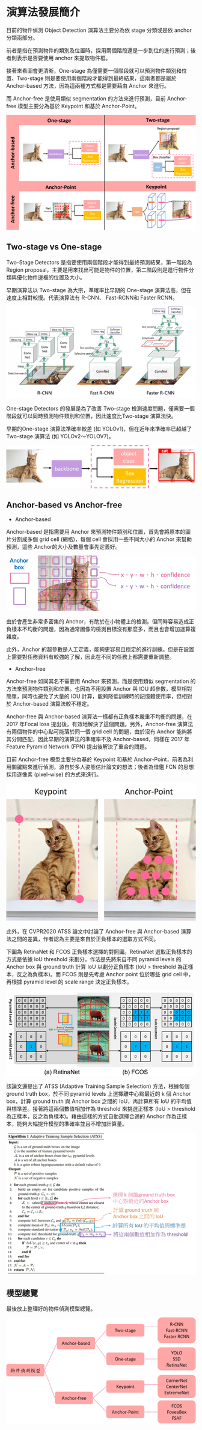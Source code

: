 # 演算法發展簡介

目前的物件偵測 Object Detection 演算法主要分為依 stage 分類或是依 anchor 分類兩部分。

前者是指在預測物件的類別及位置時，採用兩個階段還是一步到位的進行預測；後者則表示是否要使用 anchor 來提取物件框。

接著來看圖會更清晰，One-stage 為僅需要一個階段就可以預測物件類別和位置、Two-stage 則是要使用兩個階段才能得到最終結果，這兩者都是屬於 Anchor-based 方法，因為這兩種方式都是需要藉由 Anchor 來進行。

而 Anchor-free 是使用類似 segmentation 的方法來進行預測，目前 Anchor-free 模型主要分為基於 Keypoint 和基於 Anchor-Point。


![image](https://github.com/chingi071/AIoT_object_detection_tutorial/blob/main/chapter1/pictures/005.jpg)

## Two-stage vs One-stage

Two-Stage Detectors 是指要使用兩個階段才能得到最終預測結果，第一階段為 Region proposal，主要是用來找出可能是物件的位置，第二階段則是進行物件分類與優化物件邊框的位置及大小。

早期演算法以 Two-stage 為大宗，準確率比早期的 One-stage 演算法高，但在速度上相對較慢。代表演算法有 R-CNN、 Fast-RCNN和 Faster RCNN。


![image](https://github.com/chingi071/AIoT_object_detection_tutorial/blob/main/chapter1/pictures/006.jpg)


One-stage Detectors 的發展是為了改善 Two-stage 檢測速度問題，僅需要一個階段就可以同時預測物件類別和位置，因此速度比Two-stage 演算法快。

早期的One-stage 演算法準確率較差 (如 YOLOv1)，但在近年來準確率已超越了 Two-stage 演算法 (如 YOLOv2～YOLOV7)。

![image](https://github.com/chingi071/AIoT_object_detection_tutorial/blob/main/chapter1/pictures/007.jpg)

## Anchor-based vs Anchor-free

* Anchor-based

Anchor-based 是指需要用 Anchor 來預測物件類別和位置，首先會將原本的圖片分割成多個 grid cell (網格)，每個 cell 會採用一些不同大小的 Anchor 來幫助預測，這些 Anchor的大小及數量會事先定義好。

![image](https://github.com/chingi071/AIoT_object_detection_tutorial/blob/main/chapter1/pictures/008.jpg)

由於會產生非常多密集的 Anchor，有助於在小物體上的檢測。但同時容易造成正負樣本不均衡的問題，因為通常圖像的檢測目標沒有那麼多，而且也會增加運算複雜度。

此外，Anchor 的超參數是人工定義，能夠更容易且穩定的進行訓練。但是在設置上需要對任務資料有較強的了解，因此在不同的任務上都需要重新調整。

* Anchor-free

Anchor-free 如同其名不需要用 Anchor 來預測，而是使用類似 segmentation 的方法來預測物件類別和位置。也因為不用設置 Anchor 與 IOU 超參數，模型相對簡單，同時也避免了大量的 IOU 計算，能夠降低訓練時的記憶體使用率，但相對於 Anchor-based 演算法較不穩定。

Anchor-free 與 Anchor-based 演算法一樣都有正負樣本嚴重不均衡的問題，在2017 年Focal loss 提出後，有效地解決了這個問題。另外，Anchor-free 演算法有兩個物件的中心點可能落於同一個 grid cell 的問題，由於沒有 Anchor 能夠將其分開匹配，因此早期的演算法的準確率不及 Anchor-based，同樣在 2017 年 Feature Pyramid Network (FPN) 提出後解決了重合的問題。

目前 Anchor-free 模型主要分為基於 Keypoint 和基於 Anchor-Point，前者為利用關鍵點來進行偵測，源自於多人姿態估計論文的想法；後者為借鑑 FCN 的思想採用逐像素 (pixel-wise) 的方式來進行。

![image](https://github.com/chingi071/AIoT_object_detection_tutorial/blob/main/chapter1/pictures/009.jpg)


此外，在 CVPR2020 ATSS 論文中討論了 Anchor-free 與 Anchor-based 演算法之間的差異，作者認為主要是來自於正負樣本的選取方式不同。

下圖為 RetinaNet 和 FCOS 正負樣本選擇的對照圖。RetinaNet 選取正負樣本的方式是依據 IoU threshold 來劃分，作法是先將來自不同 pyramid levels 的 Anchor box 與 ground truth 計算 IoU 以劃分正負樣本 (IoU > threshold 為正樣本，反之為負樣本)。而 FCOS 則是先考慮 Anchor point 位於哪些 grid cell 中，再根據 pyramid level 的 scale range 決定正負樣本。

![image](https://github.com/chingi071/AIoT_object_detection_tutorial/blob/main/chapter1/pictures/010.jpg)


該論文還提出了 ATSS (Adaptive Training Sample Selection) 方法，根據每個 ground truth box，於不同 pyramid levels 上選擇離中心點最近的 k 個 Anchor box，計算 ground truth 與 Anchor box 之間的 IoU，再計算所有 IoU 的平均值與標準差。接著將這兩個數值相加作為 threshold 來挑選正樣本 (IoU > threshold 為正樣本，反之為負樣本)。藉由這樣的方式自動選擇合適的 Anchor 作為正樣本，能夠大幅提升模型的準確率並且不增加計算量。


![image](https://github.com/chingi071/AIoT_object_detection_tutorial/blob/main/chapter1/pictures/011.jpg)

## 模型總覽

最後放上整理好的物件偵測模型總覽。


![image](https://github.com/chingi071/AIoT_object_detection_tutorial/blob/main/chapter1/pictures/012.jpg)
